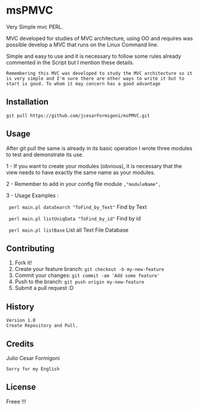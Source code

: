 # msPMVC
Very Simple mvc PERL.

MVC developed for studies of MVC architecture, using OO and requires was possible develop a MVC that runs on the Linux Command line.

Simple and easy to use and it is necessary to follow some rules already commented in the Script but I mention these details. 

`Remembering this MVC was developed to study the MVC architecture so it is very simple and I'm sure there are other ways to write it but to start is good. To whom it may concern has a good advantage` 

## Installation
`git pull https://github.com/jcesarFormigoni/msPMVC.git`
## Usage
After git pull the same is already in its basic operation I wrote three modules to test and demonstrate its use. 

1 - If you want to create your modules (obvious), it is necessary that the view needs to have exactly the same name as your modules.

2 - Remember to add in your config file module `,"moduleName",`

3 - Usage Examples :

` perl main.pl dataSearch "ToFind_by_Text"` Find by Text

` perl main.pl listUniqData "ToFind_by_id"` Find by id

` perl main.pl listBase` List all Text File Database
## Contributing
1. Fork it!
2. Create your feature branch: `git checkout -b my-new-feature`
3. Commit your changes: `git commit -am 'Add some feature'`
4. Push to the branch: `git push origin my-new-feature`
5. Submit a pull request :D

## History
    Version 1.0
    Create Repository and Pull.
    
## Credits
Julio Cesar Formigoni

`Sorry for my English`
## License
Freee !!!

